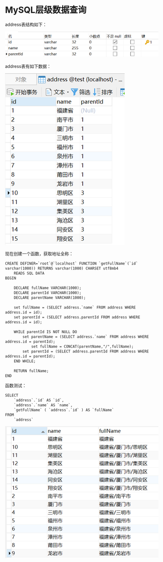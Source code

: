 # MySQL层级数据查询

address表结构如下：

![image-20200430204647633](markdown/MySQL层级数据查找.assets/image-20200430204647633.png)

address表有如下数据：

![image-20200430204720913](markdown/MySQL层级数据查找.assets/image-20200430204720913.png)

现在创建一个函数，获取地址全称：

```mysql
CREATE DEFINER=`root`@`localhost` FUNCTION `getFullName`(`id` varchar(1000)) RETURNS varchar(1000) CHARSET utf8mb4
    READS SQL DATA
BEGIN

	DECLARE fullName VARCHAR(1000);
	DECLARE parentId VARCHAR(1000);
	DECLARE parentName VARCHAR(1000);
	
	set fullName = (SELECT address.`name` FROM address WHERE address.id = id);
	set parentId = (SELECT address.parentId FROM address WHERE address.id = id);
	
	WHILE parentId IS NOT NULL DO
	    set parentName = (SELECT address.`name` FROM address WHERE address.id = parentId);
			set fullName = CONCAT(parentName,"/",fullName);
	    set parentId = (SELECT address.parentId FROM address WHERE address.id = parentId);
    END WHILE;
	
	RETURN fullName;
END
```

函数测试：

```mysql
SELECT
	`address`.`id` AS `id`,
	`address`.`name` AS `name`,
	`getFullName` ( `address`.`id` ) AS `fullName` 
FROM
	`address`
```

![image-20200430205434045](markdown/MySQL层级数据查找.assets/image-20200430205434045.png)